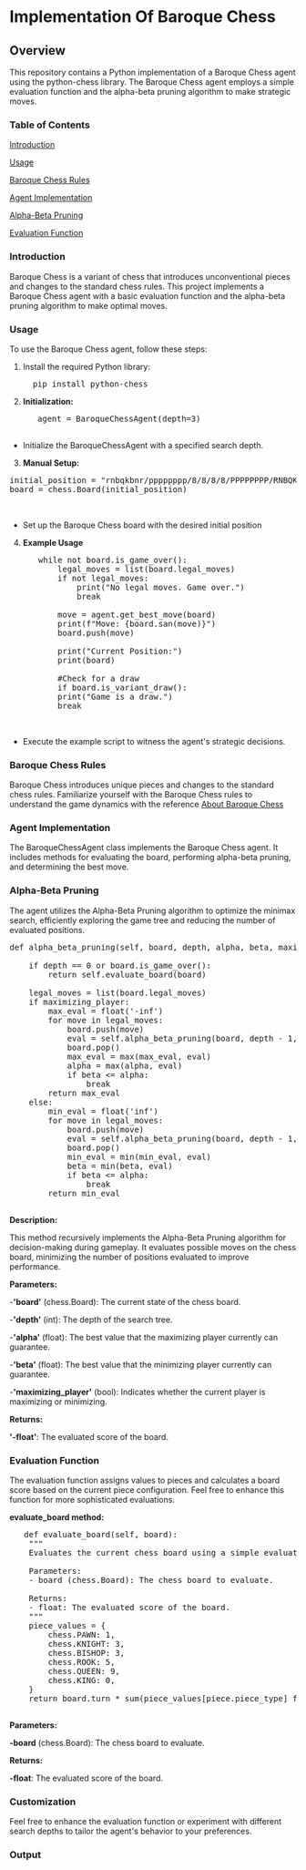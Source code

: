 # Implementation Of Baroque Chess

## Overview
This repository contains a Python implementation of a Baroque Chess agent using the python-chess library. The Baroque Chess agent employs a simple evaluation function and the alpha-beta pruning algorithm to make strategic moves.

### Table of Contents
[Introduction](#Introduction)

[Usage](#Usage)

[Baroque Chess Rules](#Baroque-Chess-Rules)

[Agent Implementation](#Agent-Implementation)

[Alpha-Beta Pruning](#Alpha--Beta-Pruning)

[Evaluation Function](#Evaluation-Function)

### Introduction

Baroque Chess is a variant of chess that introduces unconventional pieces and changes to the standard chess rules. This project implements a Baroque Chess agent with a basic evaluation function and the alpha-beta pruning algorithm to make optimal moves.

### Usage
To use the Baroque Chess agent, follow these steps:
1. Install the required Python library:
   <pre>
     pip install python-chess
   </pre>
   
2. **Initialization:**
   <pre>
      agent = BaroqueChessAgent(depth=3)
      </pre>

- Initialize the BaroqueChessAgent with a specified search depth.

3. **Manual Setup:**
<pre>
initial_position = "rnbqkbnr/pppppppp/8/8/8/8/PPPPPPPP/RNBQKBNR w KQkq - 0 1"
board = chess.Board(initial_position)
   
   </pre>
   
- Set up the Baroque Chess board with the desired initial position

 4. **Example Usage**
   <pre>
      while not board.is_game_over():
          legal_moves = list(board.legal_moves)
          if not legal_moves:
              print("No legal moves. Game over.")
              break

          move = agent.get_best_move(board)
          print(f"Move: {board.san(move)}")
          board.push(move)

          print("Current Position:")
          print(board)

          #Check for a draw
          if board.is_variant_draw():
          print("Game is a draw.")
          break
        
   </pre>
- Execute the example script to witness the agent's strategic decisions.
   

### Baroque Chess Rules
Baroque Chess introduces unique pieces and changes to the standard chess rules. Familiarize yourself with the Baroque Chess rules to understand the game dynamics with the reference [About Baroque Chess](https://en.wikipedia.org/wiki/Baroque_chess)


### Agent Implementation
The BaroqueChessAgent class implements the Baroque Chess agent. It includes methods for evaluating the board, performing alpha-beta pruning, and determining the best move.


### Alpha-Beta Pruning
The agent utilizes the Alpha-Beta Pruning algorithm to optimize the minimax search, efficiently exploring the game tree and reducing the number of evaluated positions.

<pre>
def alpha_beta_pruning(self, board, depth, alpha, beta, maximizing_player):
   
    if depth == 0 or board.is_game_over():
        return self.evaluate_board(board)

    legal_moves = list(board.legal_moves)
    if maximizing_player:
        max_eval = float('-inf')
        for move in legal_moves:
            board.push(move)
            eval = self.alpha_beta_pruning(board, depth - 1, alpha, beta, False)
            board.pop()
            max_eval = max(max_eval, eval)
            alpha = max(alpha, eval)
            if beta <= alpha:
                break
        return max_eval
    else:
        min_eval = float('inf')
        for move in legal_moves:
            board.push(move)
            eval = self.alpha_beta_pruning(board, depth - 1, alpha, beta, True)
            board.pop()
            min_eval = min(min_eval, eval)
            beta = min(beta, eval)
            if beta <= alpha:
                break
        return min_eval
               </pre>
               
**Description:**

This method recursively implements the Alpha-Beta Pruning algorithm for decision-making during gameplay. It evaluates possible moves on the chess board, minimizing the number of positions evaluated to improve performance.

**Parameters:**

-**'board'** (chess.Board): The current state of the chess board.

-**'depth'** (int): The depth of the search tree.

-**'alpha'** (float): The best value that the maximizing player currently can guarantee.

-**'beta'** (float): The best value that the minimizing player currently can guarantee.

-**'maximizing_player'** (bool): Indicates whether the current player is maximizing or minimizing.

**Returns:**

**'-float'**: The evaluated score of the board.

### Evaluation Function
The evaluation function assigns values to pieces and calculates a board score based on the current piece configuration. Feel free to enhance this function for more sophisticated evaluations.

**evaluate_board method:**
<pre>
   def evaluate_board(self, board):
    """
    Evaluates the current chess board using a simple evaluation function.

    Parameters:
    - board (chess.Board): The chess board to evaluate.

    Returns:
    - float: The evaluated score of the board.
    """
    piece_values = {
        chess.PAWN: 1,
        chess.KNIGHT: 3,
        chess.BISHOP: 3,
        chess.ROOK: 5,
        chess.QUEEN: 9,
        chess.KING: 0,
    }
    return board.turn * sum(piece_values[piece.piece_type] for piece in board.piece_map().values())

</pre>

**Parameters:**

**-board** (chess.Board): The chess board to evaluate.

**Returns:**

**-float**: The evaluated score of the board.

### Customization

Feel free to enhance the evaluation function or experiment with different search depths to tailor the agent's behavior to your preferences.


### Output 
